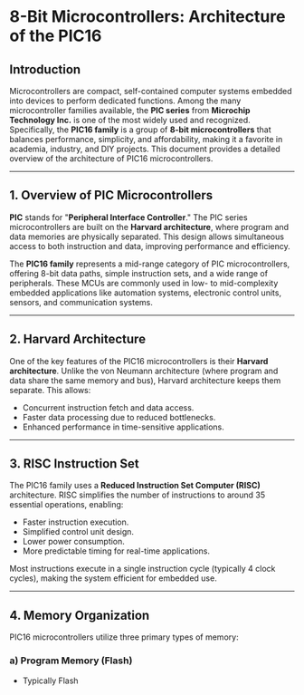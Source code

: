 # 8-Bit Microcontrollers: Architecture of the PIC16

## Introduction

Microcontrollers are compact, self-contained computer systems embedded into devices to perform dedicated functions. Among the many microcontroller families available, the **PIC series** from **Microchip Technology Inc.** is one of the most widely used and recognized. Specifically, the **PIC16 family** is a group of **8-bit microcontrollers** that balances performance, simplicity, and affordability, making it a favorite in academia, industry, and DIY projects. This document provides a detailed overview of the architecture of PIC16 microcontrollers.

---

## 1. Overview of PIC Microcontrollers

**PIC** stands for "**Peripheral Interface Controller**." The PIC series microcontrollers are built on the **Harvard architecture**, where program and data memories are physically separated. This design allows simultaneous access to both instruction and data, improving performance and efficiency.

The **PIC16 family** represents a mid-range category of PIC microcontrollers, offering 8-bit data paths, simple instruction sets, and a wide range of peripherals. These MCUs are commonly used in low- to mid-complexity embedded applications like automation systems, electronic control units, sensors, and communication systems.

---

## 2. Harvard Architecture

One of the key features of the PIC16 microcontrollers is their **Harvard architecture**. Unlike the von Neumann architecture (where program and data share the same memory and bus), Harvard architecture keeps them separate. This allows:

- Concurrent instruction fetch and data access.
- Faster data processing due to reduced bottlenecks.
- Enhanced performance in time-sensitive applications.

---

## 3. RISC Instruction Set

The PIC16 family uses a **Reduced Instruction Set Computer (RISC)** architecture. RISC simplifies the number of instructions to around 35 essential operations, enabling:

- Faster instruction execution.
- Simplified control unit design.
- Lower power consumption.
- More predictable timing for real-time applications.

Most instructions execute in a single instruction cycle (typically 4 clock cycles), making the system efficient for embedded use.

---

## 4. Memory Organization

PIC16 microcontrollers utilize three primary types of memory:

### a) Program Memory (Flash)
- Typically Flash
